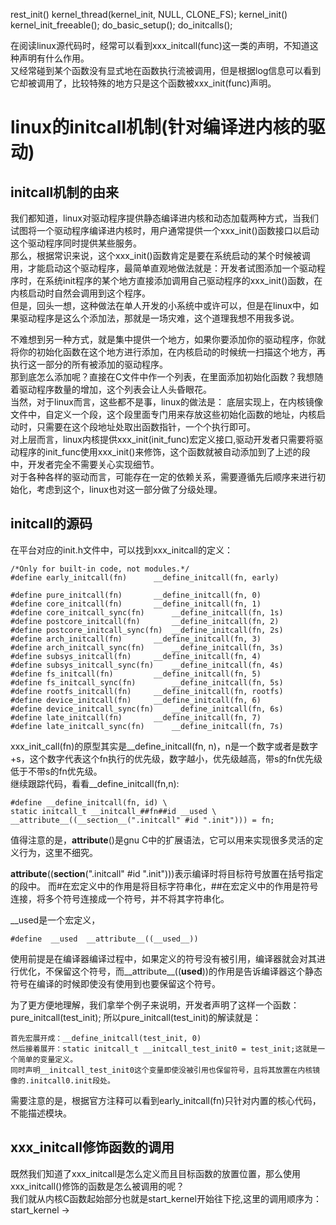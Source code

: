 rest_init()
kernel_thread(kernel_init, NULL, CLONE_FS);
kernel_init()
kernel_init_freeable();
do_basic_setup();
do_initcalls();

在阅读linux源代码时，经常可以看到xxx_initcall(func)这一类的声明，不知道这种声明有什么作用。  
又经常碰到某个函数没有显式地在函数执行流被调用，但是根据log信息可以看到它却被调用了，比较特殊的地方只是这个函数被xxx_init(func)声明。 

# linux的initcall机制(针对编译进内核的驱动)
## initcall机制的由来
我们都知道，linux对驱动程序提供静态编译进内核和动态加载两种方式，当我们试图将一个驱动程序编译进内核时，用户通常提供一个xxx_init()函数接口以启动这个驱动程序同时提供某些服务。  
那么，根据常识来说，这个xxx_init()函数肯定是要在系统启动的某个时候被调用，才能启动这个驱动程序，最简单直观地做法就是：开发者试图添加一个驱动程序时，在系统init程序的某个地方直接添加调用自己驱动程序的xxx_init()函数，在内核启动时自然会调用到这个程序。  
但是，回头一想，这种做法在单人开发的小系统中或许可以，但是在linux中，如果驱动程序是这么个添加法，那就是一场灾难，这个道理我想不用我多说。  

不难想到另一种方式，就是集中提供一个地方，如果你要添加你的驱动程序，你就将你的初始化函数在这个地方进行添加，在内核启动的时候统一扫描这个地方，再执行这一部分的所有被添加的驱动程序。  
那到底怎么添加呢？直接在C文件中作一个列表，在里面添加初始化函数？我想随着驱动程序数量的增加，这个列表会让人头昏眼花。  
当然，对于linux而言，这些都不是事，linux的做法是：
底层实现上，在内核镜像文件中，自定义一个段，这个段里面专门用来存放这些初始化函数的地址，内核启动时，只需要在这个段地址处取出函数指针，一个个执行即可。  
对上层而言，linux内核提供xxx_init(init_func)宏定义接口,驱动开发者只需要将驱动程序的init_func使用xxx_init()来修饰，这个函数就被自动添加到了上述的段中，开发者完全不需要关心实现细节。  
对于各种各样的驱动而言，可能存在一定的依赖关系，需要遵循先后顺序来进行初始化，考虑到这个，linux也对这一部分做了分级处理。  

## initcall的源码
在平台对应的init.h文件中，可以找到xxx_initcall的定义：

	/*Only for built-in code, not modules.*/
	#define early_initcall(fn)		__define_initcall(fn, early)

	#define pure_initcall(fn)		__define_initcall(fn, 0)
	#define core_initcall(fn)		__define_initcall(fn, 1)
	#define core_initcall_sync(fn)		__define_initcall(fn, 1s)
	#define postcore_initcall(fn)		__define_initcall(fn, 2)
	#define postcore_initcall_sync(fn)	__define_initcall(fn, 2s)
	#define arch_initcall(fn)		__define_initcall(fn, 3)
	#define arch_initcall_sync(fn)		__define_initcall(fn, 3s)
	#define subsys_initcall(fn)		__define_initcall(fn, 4)
	#define subsys_initcall_sync(fn)	__define_initcall(fn, 4s)
	#define fs_initcall(fn)			__define_initcall(fn, 5)
	#define fs_initcall_sync(fn)		__define_initcall(fn, 5s)
	#define rootfs_initcall(fn)		__define_initcall(fn, rootfs)
	#define device_initcall(fn)		__define_initcall(fn, 6)
	#define device_initcall_sync(fn)	__define_initcall(fn, 6s)
	#define late_initcall(fn)		__define_initcall(fn, 7)
	#define late_initcall_sync(fn)		__define_initcall(fn, 7s)

xxx_init_call(fn)的原型其实是__define_initcall(fn, n)，n是一个数字或者是数字+s，这个数字代表这个fn执行的优先级，数字越小，优先级越高，带s的fn优先级低于不带s的fn优先级。    
继续跟踪代码，看看__define_initcall(fn,n):

	#define __define_initcall(fn, id) \
	static initcall_t __initcall_##fn##id __used \
	__attribute__((__section__(".initcall" #id ".init"))) = fn;
值得注意的是，__attribute__()是gnu C中的扩展语法，它可以用来实现很多灵活的定义行为，这里不细究。  

__attribute__((__section__(".initcall" #id ".init")))表示编译时将目标符号放置在括号指定的段中。
而#在宏定义中的作用是将目标字符串化，##在宏定义中的作用是符号连接，将多个符号连接成一个符号，并不将其字符串化。    

__used是一个宏定义，

	#define  __used  __attribute__((__used__))
使用前提是在编译器编译过程中，如果定义的符号没有被引用，编译器就会对其进行优化，不保留这个符号，而__attribute__((__used__))的作用是告诉编译器这个静态符号在编译的时候即使没有使用到也要保留这个符号。

为了更方便地理解，我们拿举个例子来说明，开发者声明了这样一个函数：pure_initcall(test_init);
所以pure_initcall(test_init)的解读就是：

	首先宏展开成：__define_initcall(test_init, 0)
	然后接着展开：static initcall_t __initcall_test_init0 = test_init;这就是一个简单的变量定义。 
	同时声明__initcall_test_init0这个变量即使没被引用也保留符号，且将其放置在内核镜像的.initcall0.init段处。
	
需要注意的是，根据官方注释可以看到early_initcall(fn)只针对内置的核心代码，不能描述模块。  


## xxx_initcall修饰函数的调用
既然我们知道了xxx_initcall是怎么定义而且目标函数的放置位置，那么使用xxx_initcall()修饰的函数是怎么被调用的呢？  
我们就从内核C函数起始部分也就是start_kernel开始往下挖,这里的调用顺序为：
start_kernel
->




